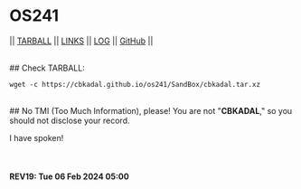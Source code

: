 ---
---

# OS241

|| [TARBALL](SandBox/cbkadal.tar.xz) || [LINKS](LINKS/) || [LOG](TXT/mylog.txt) || [GitHub](https://github.com/cbkadal/os241/) ||

<br>
## Check TARBALL:

```
wget -c https://cbkadal.github.io/os241/SandBox/cbkadal.tar.xz

```

<br>
## No TMI (Too Much Information), please! 
You are not "<b>CBKADAL</b>," so you should not disclose your record.

I have spoken!

<br><b>
#### REV19: Tue 06 Feb 2024 05:00
<br>
